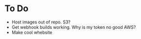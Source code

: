 # To Do
- Host images out of repo. S3?
- Get webhook builds working. Why is my token no good AWS?
- Make cool whebsite